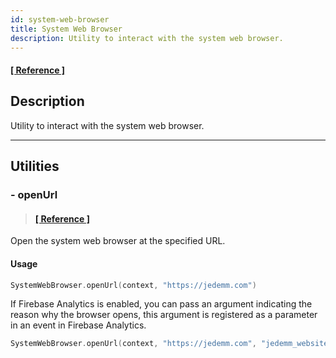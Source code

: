 ```yaml
---
id: system-web-browser
title: System Web Browser
description: Utility to interact with the system web browser.
---
```


#### <a href="/reference/-android%20-utils/com.jeovanimartinez.androidutils.web/-system-web-browser/index.html" target="_blank"><b>[ Reference ]</b></a>

## Description

Utility to interact with the system web browser.

---

## Utilities

### - openUrl

> #### <a href="/reference/-android%20-utils/com.jeovanimartinez.androidutils.web/-system-web-browser/open-url.html" target="_blank"><b>[ Reference ]</b></a>

Open the system web browser at the specified URL.

#### Usage

```kotlin
SystemWebBrowser.openUrl(context, "https://jedemm.com")
```

If Firebase Analytics is enabled, you can pass an argument indicating the reason why the browser opens, this argument is registered as a parameter in an 
event in Firebase Analytics.

```kotlin
SystemWebBrowser.openUrl(context, "https://jedemm.com", "jedemm_website")
```
